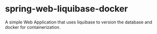 # spring-web-liquibase-docker
A simple Web Application that uses liquibase to version the database and docker for containerization.
